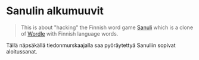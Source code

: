 # Sanulin alkumuuvit

> This is about "hacking" the Finnish word game
> [Sanuli](https://sanuli.fi/) which is a clone of
> [Wordle](https://www.powerlanguage.co.uk/wordle/) with Finnish
> language words.

Tällä näpsäkällä tiedonmurskaajalla saa pyöräytettyä Sanuliin sopivat aloitussanat.
